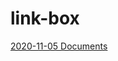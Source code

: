 # link-box
[2020-11-05 Documents](https://github.com/hyukjin-lee/link-box/blob/main/2020-11-05/2020-11-05.md)
